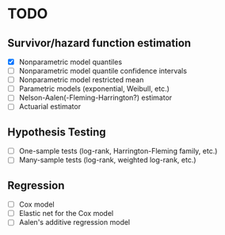 # TODO

## Survivor/hazard function estimation

- [X] Nonparametric model quantiles
- [ ] Nonparametric model quantile confidence intervals
- [ ] Nonparametric model restricted mean
- [ ] Parametric models (exponential, Weibull, etc.)
- [ ] Nelson-Aalen(-Fleming-Harrington?) estimator
- [ ] Actuarial estimator

## Hypothesis Testing

- [ ] One-sample tests (log-rank, Harrington-Fleming family, etc.)
- [ ] Many-sample tests (log-rank, weighted log-rank, etc.)

## Regression

- [ ] Cox model
- [ ] Elastic net for the Cox model
- [ ] Aalen's additive regression model
